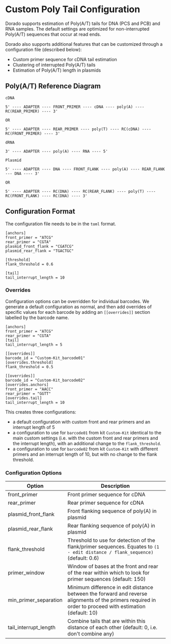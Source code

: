 # Custom Poly Tail Configuration

Dorado supports estimation of Poly(A/T) tails for DNA (PCS and PCB) and RNA samples. The default settings are optimized for non-interrupted Poly(A/T) sequences that occur at read ends.

Dorado also supports additional features that can be customized through a configuration file (described below):
* Custom primer sequence for cDNA tail estimation
* Clustering of interrupted Poly(A/T) tails
* Estimation of Poly(A/T) length in plasmids

## Poly(A/T) Reference Diagram

```
cDNA

5' ---- ADAPTER ---- FRONT_PRIMER ---- cDNA ---- poly(A) ---- RC(REAR_PRIMER) ---- 3'

OR

5' ---- ADAPTER ---- REAR_PRIMER ---- poly(T) ---- RC(cDNA) ---- RC(FRONT_PRIMER) ---- 3'
```

```
dRNA

3' ---- ADAPTER ---- poly(A) ---- RNA ---- 5'
```

```
Plasmid

5' ---- ADAPTER ---- DNA ---- FRONT_FLANK ---- poly(A) ---- REAR_FLANK --- DNA ---- 3'

OR

5' ---- ADAPTER ---- RC(DNA) ---- RC(REAR_FLANK) ---- poly(T) ---- RC(FRONT_FLANK) ---- RC(DNA) ---- 3'
```

## Configuration Format

The configuration file needs to be in the `toml` format.

```
[anchors]
front_primer = "ATCG"
rear_primer = "CGTA"
plasmid_front_flank = "CGATCG"
plasmid_rear_flank = "TGACTGC"

[threshold]
flank_threshold = 0.6

[tail]
tail_interrupt_length = 10
```

### Overrides
Configuration options can be overridden for individual barcodes. We generate a default configuration as normal, and then
add overrides of specific values for each barcode by adding an `[[overrides]]` section labelled by the barcode name.
```
[anchors]
front_primer = "ATCG"
rear_primer = "CGTA"
[tail]
tail_interrupt_length = 5

[[overrides]]
barcode_id = "Custom-Kit_barcode01"
[overrides.threshold]
flank_threshold = 0.5

[[overrides]]
barcode_id = "Custom-Kit_barcode02"
[overrides.anchors]
front_primer = "AACC"
rear_primer = "GGTT"
[overrides.tail]
tail_interrupt_length = 10
```

This creates three configurations:
* a default configuration with custom front and rear primers and an interrupt length of 5
* a configuration to use for `barcode01` from kit `Custom-Kit`  identical to the main custom settings (i.e. with the custom front and rear primers and the interrupt length), with an additional change to the `flank_threshold`.
* a configuration to use for `barcode02` from kit `Custom-Kit` with different primers and an interrupt length of 10, but with no change to the flank threshold.

### Configuration Options

| Option | Description |
| -- | -- |
| front_primer | Front primer sequence for cDNA |
| rear_primer | Rear primer sequence for cDNA |
| plasmid_front_flank | Front flanking sequence of poly(A) in plasmid |
| plasmid_rear_flank | Rear flanking sequence of poly(A) in plasmid |
| flank_threshold  | Threshold to use for detection of the flank/primer sequences. Equates to `(1 - edit distance / flank_sequence)` (default: 0.6) |
| primer_window | Window of bases at the front and rear of the rear within which to look for primer sequences (default: 150) |
| min_primer_separation | Minimum difference in edit distance between the forward and reverse alignments of the primers required in order to proceed with estimation (default: 10) |
| tail_interrupt_length | Combine tails that are within this distance of each other (default: 0, i.e. don't combine any) |
